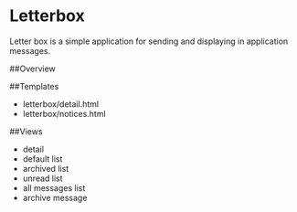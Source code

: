 # Letterbox
Letter box is a simple application for sending and displaying in application messages.

##Overview

##Templates
* letterbox/detail.html
* letterbox/notices.html

##Views
* detail
* default list
* archived list
* unread list
* all messages list
* archive message
